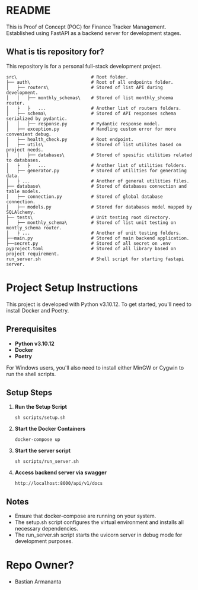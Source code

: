 # README #
This is Proof of Concept (POC) for Finance Tracker Management. Established using FastAPI as a backend server for development stages.

##  What is tis repository for? ##
This repository is for a personal full-stack development project.

```
src\                            # Root folder.
├── auth\                       # Root of all endpoints folder.
│   ├── routers\                # Stored of list API during development.
│   │   ├── monthly_schemas\    # Stored of list monthly_shcema router.
│   ├   ├   ...                 # Another list of routers folders.
│   ├── schema\                 # Stored of API responses schema serialized by pydantic.
│   │   ├── response.py         # Pydantic response model.
│   ├── exception.py            # Handling custom error for more convenient debug.
│   ├── health_check.py         # Root endpoint.
│   ├── utils\                  # Stored of list utilites based on project needs.
│   │   ├── databases\          # Stored of spesific utilities related to databases.
│   ├   ├   ...                 # Another list of utilities folders.
│   ├── generator.py            # Stored of utilities for generating data.
│   ├ ...                       # Another of general utilities files.
├── database\                   # Stored of databases connection and table models.
│   ├── connection.py           # Stored of global database connection.
│   ├── models.py               # Stored for databases model mapped by SQLAlchemy.
├── tests\                      # Unit testing root directory.
│   ├── monthly_schema\         # Stored of list unit testing on montly_schema router.
│   ├ ...                       # Another of unit testing folders.
├──main.py                      # Stored of main backend application.
├──secret.py                    # Stored of all secret on .env
pyproject.toml                  # Stored of all library based on project requirement.
run_server.sh                   # Shell script for starting fastapi server.
```
# Project Setup Instructions

This project is developed with Python v3.10.12. To get started, you'll need to install Docker and Poetry.

## Prerequisites

- **Python v3.10.12**
- **Docker**
- **Poetry**

For Windows users, you'll also need to install either MinGW or Cygwin to run the shell scripts.

## Setup Steps

1. **Run the Setup Script**
    ```
    sh scripts/setup.sh
    ```

2. **Start the Docker Containers**
    ```
    docker-compose up
    ```

3. **Start the server script**
    ```
    sh scripts/run_server.sh
    ```

4. **Access backend server via swagger**
    ```
    http://localhost:8000/api/v1/docs
    ```

## Notes
- Ensure that docker-compose are running on your system.
- The setup.sh script configures the virtual environment and installs all necessary dependencies.
- The run_server.sh script starts the uvicorn server in debug mode for development purposes.

# Repo Owner? #
* Bastian Armananta
